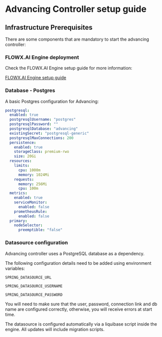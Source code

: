 # Advancing Controller setup guide

## Infrastructure Prerequisites

There are some components that are mandatory to start the advancing controller:

### FLOWX.AI Engine deployment

Check the FLOWX.AI Engine setup guide for more information:

[FLOWX.AI Engine setup guide](./flowx-engine-setup-guide.md)


### Database - Postgres

A basic Postgres configuration for Advancing:

```yaml
postgresql:
  enabled: true
  postgresqlUsername: "postgres"
  postgresqlPassword: ""
  postgresqlDatabase: "advancing"
  existingSecret: "postgresql-generic"
  postgresqlMaxConnections: 200
  persistence:
    enabled: true
    storageClass: premium-rwo
    size: 20Gi
  resources:
    limits:
      cpu: 1000m
      memory: 1024Mi
    requests:
      memory: 256Mi
      cpu: 100m
  metrics:
    enabled: true
    serviceMonitor:
      enabled: false
    prometheusRule:
      enabled: false
  primary:
    nodeSelector:
      preemptible: "false"

```

### Datasource configuration

Advancing controller uses a PostgreSQL database as a dependency.

The following configuration details need to be added using environment variables:

`SPRING_DATASOURCE_URL`

`SPRING_DATASOURCE_USERNAME`

`SPRING_DATASOURCE_PASSWORD`

You will need to make sure that the user, password, connection link and db name are configured correctly, otherwise, you will receive errors at start time.

The datasource is configured automatically via a liquibase script inside the engine. All updates will include migration scripts.


